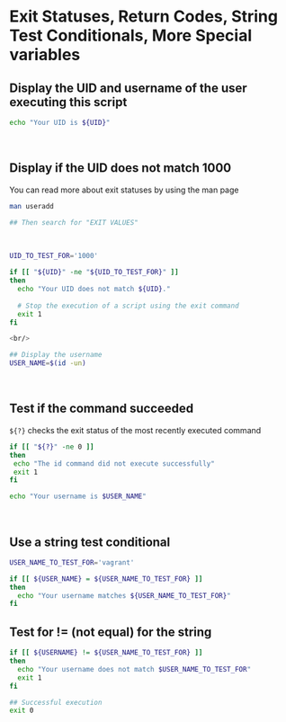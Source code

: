 # Exit Statuses, Return Codes, String Test Conditionals, More Special variables

## Display the UID and username of the user executing this script

```bash
echo "Your UID is ${UID}"
```

<br/>

## Display if the UID does not match 1000

You can read more about exit statuses by using the man page
```bash
man useradd

## Then search for "EXIT VALUES"
```

<br/>

```bash
UID_TO_TEST_FOR='1000'

if [[ "${UID}" -ne "${UID_TO_TEST_FOR}" ]]
then
  echo "Your UID does not match ${UID}."
  
  # Stop the execution of a script using the exit command
  exit 1
fi 

<br/>

## Display the username
USER_NAME=$(id -un)
```

<br/>

## Test if the command succeeded

```${?}``` checks the exit status of the most recently executed command

```bash
if [[ "${?}" -ne 0 ]]
then
 echo "The id command did not execute successfully"
 exit 1
fi

echo "Your username is $USER_NAME" 
```

<br/>

## Use a string test conditional
```bash
USER_NAME_TO_TEST_FOR='vagrant'

if [[ ${USER_NAME} = ${USER_NAME_TO_TEST_FOR} ]]
then
  echo "Your username matches ${USER_NAME_TO_TEST_FOR}"
fi
```

## Test for != (not equal) for the string
```bash
if [[ ${USERNAME} != ${USER_NAME_TO_TEST_FOR} ]]
then
  echo "Your username does not match $USER_NAME_TO_TEST_FOR"
  exit 1
fi

## Successful execution
exit 0
```











